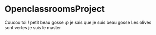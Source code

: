 # OpenclassroomsProject
Coucou toi ! petit beau gosse :p
je sais que je suis beau gosse 
Les olives sont vertes
je suis le master